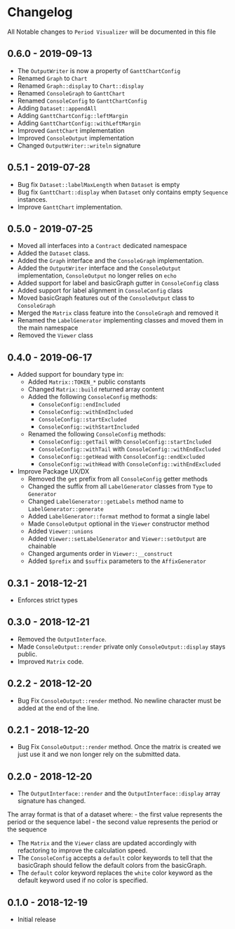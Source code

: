 # Changelog

All Notable changes to `Period Visualizer` will be documented in this file

## 0.6.0 - 2019-09-13

- The `OutputWriter` is now a property of `GanttChartConfig`
- Renamed `Graph` to `Chart`
- Renamed `Graph::display` to `Chart::display`
- Renamed `ConsoleGraph` to `GanttChart`
- Renamed `ConsoleConfig` to `GanttChartConfig`
- Adding `Dataset::appendAll`
- Adding `GanttChartConfig::leftMargin`
- Adding `GanttChartConfig::withLeftMargin`
- Improved `GanttChart` implementation
- Improved `ConsoleOutput` implementation
- Changed `OutputWriter::writeln` signature

## 0.5.1 - 2019-07-28

- Bug fix `Dataset::labelMaxLength` when `Dataset` is empty
- Bug fix `GanttChart::display` when `Dataset` only contains empty `Sequence` instances.
- Improve `GanttChart` implementation.

## 0.5.0 - 2019-07-25

- Moved all interfaces into a `Contract` dedicated namespace
- Added the `Dataset` class.
- Added the `Graph` interface and the `ConsoleGraph` implementation.
- Added the `OutputWriter` interface and the `ConsoleOutput` implementation, `ConsoleOutput` no longer relies on `echo`
- Added support for label and basicGraph gutter in `ConsoleConfig` class
- Added support for label alignment in `ConsoleConfig` class
- Moved basicGraph features out of the `ConsoleOutput` class to `ConsoleGraph`
- Merged the `Matrix` class feature into the `ConsoleGraph` and removed it
- Renamed the `LabelGenerator` implementing classes and moved them in the main namespace
- Removed the `Viewer` class

## 0.4.0 - 2019-06-17

- Added support for boundary type in:
    - Added `Matrix::TOKEN_*` public constants
    - Changed `Matrix::build` returned array content
    - Added the following `ConsoleConfig` methods:
        - `ConsoleConfig::endIncluded`
        - `ConsoleConfig::withEndIncluded`
        - `ConsoleConfig::startExcluded`
        - `ConsoleConfig::withStartIncluded`
    - Renamed the following `ConsoleConfig` methods:
        - `ConsoleConfig::getTail` with `ConsoleConfig::startIncluded` 
        - `ConsoleConfig::withTail` with `ConsoleConfig::withEndExcluded` 
        - `ConsoleConfig::getHead` with `ConsoleConfig::endExcluded` 
        - `ConsoleConfig::withHead` with `ConsoleConfig::withEndExcluded`
- Improve Package UX/DX
    - Removed the `get` prefix from all `ConsoleConfig` getter methods
    - Changed the suffix from all `LabelGenerator` classes from `Type` to `Generator`
    - Changed `LabelGenerator::getLabels` method name to `LabelGenerator::generate`
    - Added `LabelGenerator::format` method to format a single label
    - Made `ConsoleOutput` optional in the `Viewer` constructor method
    - Added `Viewer::unions`
    - Added `Viewer::setLabelGenerator` and `Viewer::setOutput` are chainable
    - Changed arguments order in `Viewer::__construct`
    - Added `$prefix` and `$suffix` parameters to the `AffixGenerator`

## 0.3.1 - 2018-12-21

- Enforces strict types

## 0.3.0 - 2018-12-21

- Removed the `OutputInterface`.
- Made `ConsoleOutput::render` private only `ConsoleOutput::display` stays public.
- Improved `Matrix` code.

## 0.2.2 - 2018-12-20

- Bug Fix `ConsoleOutput::render` method. No newline character must be added at the end of the line.

## 0.2.1 - 2018-12-20

- Bug Fix `ConsoleOutput::render` method. Once the matrix is created we just use it and we non longer rely on the submitted data.

## 0.2.0 - 2018-12-20

- The `OutputInterface::render` and the `OutputInterface::display` array signature has changed.

The array format is that of a dataset where:
	- the first value represents the period or the sequence label
	- the second value represents the period or the sequence

- The `Matrix` and the `Viewer` class are updated accordingly with refactoring to improve the calculation speed.
- The `ConsoleConfig` accepts a `default` color keywords to tell that the basicGraph should fellow the default colors from the basicGraph.
- The `default` color keyword replaces the `white` color keyword as the default keyword used if no color is specified.

## 0.1.0 - 2018-12-19

- Initial release
